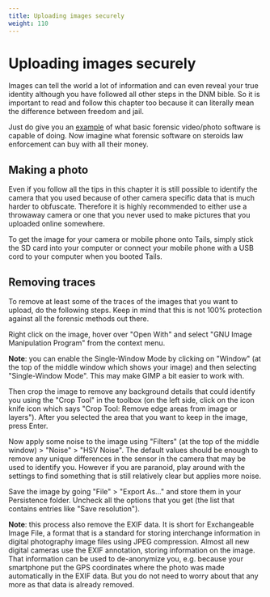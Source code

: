 ```yaml
---
title: Uploading images securely
weight: 110
---
```


# Uploading images securely

Images can tell the world a lot of information and can even reveal your true identity although you have followed all other steps in the DNM bible. So it is important to read and follow this chapter too because it can literally mean the difference between freedom and jail.

Just do give you an [example](https://ampedsoftware.com/) of what basic forensic video/photo software is capable of doing. Now imagine what forensic software on steroids law enforcement can buy with all their money.

## Making a photo

Even if you follow all the tips in this chapter it is still possible to identify the camera that you used because of other camera specific data that is much harder to obfuscate. Therefore it is highly recommended to either use a throwaway camera or one that you never used to make pictures that you uploaded online somewhere.

To get the image for your camera or mobile phone onto Tails, simply stick the SD card into your computer or connect your mobile phone with a USB cord to your computer when you booted Tails.

## Removing traces

To remove at least some of the traces of the images that you want to upload, do the following steps. Keep in mind that this is not 100% protection against all the forensic methods out there.

Right click on the image, hover over "Open With" and select "GNU Image Manipulation Program" from the context menu.

**Note**: you can enable the Single-Window Mode by clicking on "Window" (at the top of the middle window which shows your image) and then selecting "Single-Window Mode". This may make GIMP a bit easier to work with.

Then crop the image to remove any background details that could identify you using the "Crop Tool" in the toolbox (on the left side, click on the icon knife icon which says "Crop Tool: Remove edge areas from image or layers"). After you selected the area that you want to keep in the image, press Enter.

Now apply some noise to the image using "Filters" (at the top of the middle window) > "Noise" > "HSV Noise". The default values should be enough to remove any unique differences in the sensor in the camera that may be used to identify you. However if you are paranoid, play around with the settings to find something that is still relatively clear but applies more noise.

Save the image by going "File" > "Export As..." and store them in your Persistence folder. Uncheck all the options that you get (the list that contains entries like "Save resolution").

**Note**: this process also remove the EXIF data. It is short for Exchangeable Image File, a format that is a standard for storing interchange information in digital photography image files using JPEG compression. Almost all new digital cameras use the EXIF annotation, storing information on the image. That information can be used to de-anonymize you, e.g. because your smartphone put the GPS coordinates where the photo was made automatically in the EXIF data. But you do not need to worry about that any more as that data is already removed.
